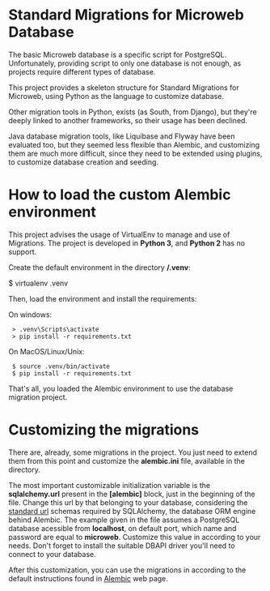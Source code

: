 # Standard Migrations for Microweb Database

The basic Microweb database is a specific script for PostgreSQL. Unfortunately,
providing script to only one database is not enough, as projects require different
types of database.

This project provides a skeleton structure for Standard Migrations for Microweb,
using Python as the language to customize database.

Other migration tools in Python, exists (as South, from Django), but they're
deeply linked to another frameworks, so their usage has been declined.

Java database migration tools, like Liquibase and Flyway have been evaluated too,
but they seemed less flexible than Alembic, and customizing them are much more
difficult, since they need to be extended using plugins, to customize database
creation and seeding.

# How to load the custom Alembic environment

This project advises the usage of VirtualEnv to manage and use of Migrations.
The project is developed in __Python 3__, and __Python 2__ has no support.

Create the default environment in the directory __<project root>/.venv__:

 $ virtualenv .venv

Then, load the environment and install the requirements:

On windows:
```
 > .venv\Scripts\activate
 > pip install -r requirements.txt
```
On MacOS/Linux/Unix:
```
 $ source .venv/bin/activate
 $ pip install -r requirements.txt
```

That's all, you loaded the Alembic environment to use the database migration
project.

# Customizing the migrations

There are, already, some migrations in the project. You just need to extend them
from this point and customize the __alembic.ini__ file, available in the 
__<project root>__ directory.

The most important customizable initialization variable is the __sqlalchemy.url__
present in the __[alembic]__ block, just in the beginning of the file. Change this
url by that belonging to your database, considering the 
[standard url](https://docs.sqlalchemy.org/en/13/core/engines.html) 
schemas required by SQLAlchemy, the database ORM engine behind Alembic. The 
example given in the file assumes a PostgreSQL database acessible from 
__localhost__, on default port, which name and password are equal to __microweb__.
Customize this value in according to your needs. Don't forget to install the
suitable DBAPI driver you'll need to connect to your database.

After this customization, you can use the migrations in according to the default
instructions found in [Alembic](https://alembic.sqlalchemy.org) web page.
